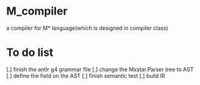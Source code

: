 # M_compiler
a compiler for M* language(which is designed in compiler class)

# To do list
[.] finish the antlr g4 grammar file
[.] change the Mxstar.Parser tree to AST
[.] define the field on the AST
[.] finish semantic test
[.] build IR
